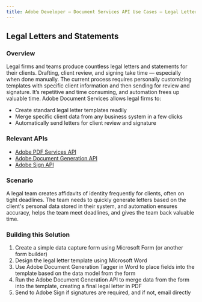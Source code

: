 ```yaml
---
title: Adobe Developer — Document Services API Use Cases – Legal Letters and Statements
---
```


## Legal Letters and Statements

### Overview

Legal firms and teams produce countless legal letters and statements for their clients. Drafting, client review, and signing take time — especially when done manually. The current process requires personally customizing templates with specific client information and then sending for review and signature. It’s repetitive and time consuming, and automation frees up valuable time. Adobe Document Services allows legal firms to:

* Create standard legal letter templates readily
* Merge specific client data from any business system in a few clicks
* Automatically send letters for client review and signature

### Relevant APIs

* [Adobe PDF Services API](/src/pages/apis/pdf-services.md)
* [Adobe Document Generation API](/src/pages/apis/doc-generation.md)
* [Adobe Sign API](https://www.adobe.io/apis/documentcloud/sign.html)

### Scenario

A legal team creates affidavits of identity frequently for clients, often on tight deadlines. The team needs to quickly generate letters based on the client's personal data stored in their system, and automation ensures accuracy, helps the team meet deadlines, and gives the team back valuable time.

### Building this Solution

1. Create a simple data capture form using Microsoft Form (or another form builder)
2. Design the legal letter template using Microsoft Word
3. Use Adobe Document Generation Tagger in Word to place fields into the template based on the data model from the form
4. Run the Adobe Document Generation API to merge data from the form into the template, creating a final legal letter in PDF
5. Send to Adobe Sign if signatures are required, and if not, email directly
